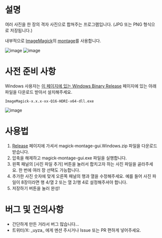# 설명

여러 사진을 한 장의 격자 사진으로 합쳐주는 프로그램입니다. (JPG 또는 PNG 형식으로 저장됩니다.)

내부적으로 [ImageMagick](https://imagemagick.org)의 [montage](https://imagemagick.org/script/montage.php)를 사용합니다.

![image](https://github.com/azyu/imagemagick-montage-gui/assets/1789839/ec62f96f-d89a-4e1d-88a1-91c71182c64e)
![image](https://github.com/azyu/imagemagick-montage-gui/assets/1789839/f009b8a0-8307-4fc4-95d1-798bb07956e9)

# 사전 준비 사항

Windows 사용자는 [이 페이지에 있는 Windows Binary Release](https://imagemagick.org/script/download.php#windows) 페이지에 있는 아래 파일을 다운로드 받아서 설치해주세요.

```
ImageMagick-x.x.x-xx-Q16-HDRI-x64-dll.exe
```

<img alt="image" src="https://github.com/azyu/imagemagick-montage-gui/assets/1789839/d1544ff2-7147-41ca-b537-625a3d09a66a">

# 사용법
1. [Release](https://github.com/azyu/imagemagick-montage-gui/releases) 페이지에 가셔서 magick-montage-gui.Windows.zip 파일을 다운로드 받습니다.
2. 압축을 해제하고 magick-montage-gui.exe 파일을 실행합니다.
3. 왼쪽 패널의 [사진 파일 추가] 버튼을 눌러서 합치고자 하는 사진 파일을 골라주세요. 한 번에 여러 장 선택도 가능합니다.
4. 추가한 사진 숫자에 맞게 오른쪽 패널의 행과 열을 수정해주세요. 예를 들어 사진 파일이 8장이라면 행 4/열 2 또는 열 2/행 4로 설정해주셔야 합니다.
5. 저장하기 버튼을 눌러 완성!

# 버그 및 건의사항
- 간단하게 만든 거라서 버그 많습니다...
- 트위터/X: \_uyza\_ 에게 멘션 주시거나 Issue 또는 PR 편하게 넣어주세요.
